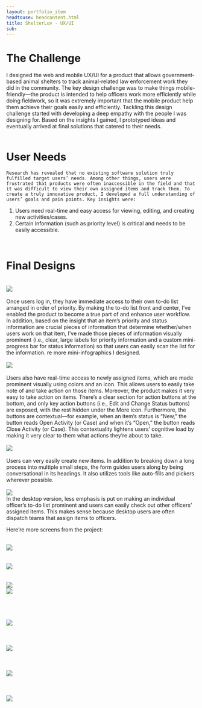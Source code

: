 ```yaml
---
layout: portfolio_item
headtouse: headcontent.html
title: ShelterLuv - UX/UI 
sub: 
---
```

# The Challenge

<div class="small_container">
	I designed the web and mobile UX/UI for a product that allows government-based animal shelters to track animal-related law enforcement work they did in the community. The key design challenge was to make things mobile-friendly—the product is intended to help officers work more efficiently while doing fieldwork, so it was extremely important that the mobile product help them achieve their goals easily and efficiently. Tackling this design challenge started with developing a deep empathy with the people I was designing for. Based on the insights I gained, I prototyped ideas and eventually arrived at final solutions that catered to their needs. 

</div>	 

<br>

<div class="small_container">

<h1> User Needs </h1> 

	Research has revealed that no existing software solution truly fulfilled target users’ needs. Among other things, users were frustrated that products were often inaccessible in the field and that it was difficult to view their own assigned items and track them. To create a truly innovative product, I developed a full understanding of users’ goals and pain points. Key insights were: 

1)  Users need real-time and easy access for viewing, editing, and creating new activities/cases.
2)  Certain information (such as priority level) is critical and needs to be easily accessible.
</div> 

<br> 

<h1> Final Designs </h1> 
<br> 


<div class="text_center">
	<img src="/images/shelterluv1.png" >
	<br>
</div>
<br> 
<div class="small_container">
	Once users log in, they have immediate access to their own to-do list arranged in order of priority. By making the to-do list front and center, I’ve enabled the product to become a true part of and enhance user workflow. In addition, based on the insight that an item’s priority and status information are crucial pieces of information that determine whether/when users work on that item, I’ve made those pieces of information visually prominent (i.e., clear, large labels for priority information and a custom mini-progress bar for status information) so that users can easily scan the list for the information. 
re more mini-infographics I designed. 
</div>
<br> 

<div class="text_center">
	<img src="/images/shelterluv2.png" >
	<br> 
</div>
<br> 
<div class="small_container">
	Users also have real-time access to newly assigned items, which are made prominent visually using colors and an icon. This allows users to easily take note of and take action on those items. Moreover, the product makes it very easy to take action on items. There’s a clear section for action buttons at the bottom, and only key action buttons (i.e., Edit and Change Status buttons) are exposed, with the rest hidden under the More icon. Furthermore, the buttons are contextual—for example, when an item’s status is “New,” the button reads Open Activity (or Case) and when it’s “Open,” the button reads Close Activity (or Case). This contextuality lightens users’ cognitive load by making it very clear to them what actions they’re about to take.  
</div>

<br> 
<div class="text_center">
	<img src="/images/shelterluv3.png" >
	<br> 
</div>
<br> 

<div class="small_container">
	Users can very easily create new items. In addition to breaking down a long process into multiple small steps, the form guides users along by being conversational in its headings. It also utilizes tools like auto-fills and pickers wherever possible. 
</div>

<br> 
<div class="text_center">
	<img src="/images/shelterluvdesktop.png" >
</div>

<div class="small_container">
	In the desktop version, less emphasis is put on making an individual officer’s to-do list prominent and users can easily check out other officers’ assigned items. This makes sense because desktop users are often dispatch teams that assign items to officers. 

Here’re more screens from the project:
</div>

<br> 
<div class="text_center">
	<img src="/images/shelterluv4.png" >
	<br> 
</div>
<br> 


<br> 
<div class="text_center">
	<img src="/images/shelterluv5.png" >
	<br> 
</div>
<br> 

<br> 
<div class="text_center">
	<img src="/images/shelterluvdesktop2.png" >
</div>

<div class="text_center">
	<img src="/images/shelterluv6.png" >
	<br> 
</div>
<br> 

<br> 
<br> 
<br> 
<div class="text_center">
	<img src="/images/shelterluv7.png" >
	<br> 
</div>
<br> 

<br>
<br> 
<div class="text_center">
	<img src="/images/shelterluv8.png" >
	<br> 
</div>
<br> 

<br> 
<br> 
<div class="text_center">
	<img src="/images/shelterluv9.png" >
	<br> 
</div>
<br> 

<br> 
<br> 
<div class="text_center">
	<img src="/images/shelterluv10.png" >
	<br> 
</div>
<br> 





